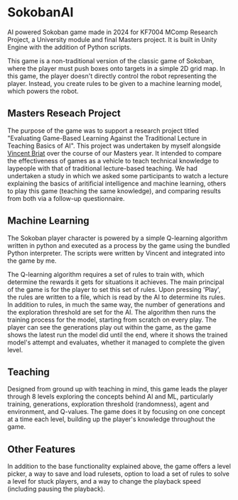 # SokobanAI
AI powered Sokoban game made in 2024 for KF7004 MComp Research Project, a University module and final Masters project. It is built in Unity Engine with the addition of Python scripts.

This game is a non-traditional version of the classic game of Sokoban, where the player must push boxes onto targets in a simple 2D grid map. In this game, the player doesn't directly control the robot representing the player. Instead, you create rules to be given to a machine learning model, which powers the robot.

## Masters Reseach Project
The purpose of the game was to support a research project titled "Evaluating Game-Based Learning Against the Traditional Lecture in Teaching Basics of AI". This project was undertaken by myself alongside [Vincent Briat](https://github.com/vincentbriat) over the course of our Masters year. It intended to compare the effectiveness of games as a vehicle to teach technical knowledge to laypeople with that of traditional lecture-based teaching. We had undertaken a study in which we asked some participants to watch a lecture explaining the basics of aritificial intelligence and machine learning, others to play this game (teaching the same knowledge), and comparing results from both via a follow-up questionnaire.

## Machine Learning
The Sokoban player character is powered by a simple Q-learning algorithm written in python and executed as a process by the game using the bundled Python interpreter. The scripts were written by Vincent and integrated into the game by me.

The Q-learning algorithm requires a set of rules to train with, which determine the rewards it gets for situations it achieves. The main principal of the game is for the player to set this set of rules. Upon pressing 'Play', the rules are written to a file, which is read by the AI to determine its rules. In addition to rules, in much the same way, the number of generations and the exploration threshold are set for the AI. The algorithm then runs the training process for the model, starting from scratch on every play. The player can see the generations play out within the game, as the game shows the latest run the model did until the end, where it shows the trained model's attempt and evaluates, whether it managed to complete the given level.

## Teaching
Designed from ground up with teaching in mind, this game leads the player through 8 levels exploring the concepts behind AI and ML, particularly training, generations, exploration threshold (randomness), agent and environment, and Q-values. The game does it by focusing on one concept at a time each level, building up the player's knowledge throughout the game.

## Other Features
In addition to the base functionality explained above, the game offers a level picker, a way to save and load rulesets, option to load a set of rules to solve a level for stuck players, and a way to change the playback speed (including pausing the playback).
